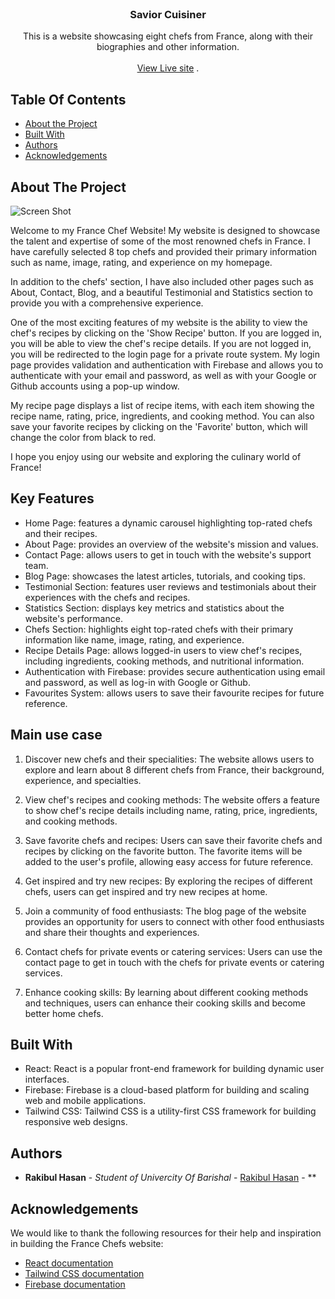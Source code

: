 <br/>
<p align="center">
  <h3 align="center">Savior Cuisiner</h3>

  <p align="center">
    This is a website showcasing eight chefs from France, along with their biographies and other information. 
    <br/>
    <br/>
    <a href="https://savoir-cuisiner.web.app/">View Live site</a>
    .
  </p>
</p>



## Table Of Contents

* [About the Project](#about-the-project)
* [Built With](#built-with)
* [Authors](#authors)
* [Acknowledgements](#acknowledgements)

## About The Project

![Screen Shot](https://res.cloudinary.com/dwx2jd8b1/image/upload/v1683263198/Rakibul_Hasan/Screenshot_188_xkalsa.png)

Welcome to my France Chef Website! My website is designed to showcase the talent and expertise of some of the most renowned chefs in France. I have carefully selected 8 top chefs and provided their primary information such as name, image, rating, and experience on my homepage.

In addition to the chefs' section, I have also included other pages such as About, Contact, Blog, and a beautiful Testimonial and Statistics section to provide you with a comprehensive experience.

One of the most exciting features of my website is the ability to view the chef's recipes by clicking on the 'Show Recipe' button. If you are logged in, you will be able to view the chef's recipe details. If you are not logged in, you will be redirected to the login page for a private route system. My login page provides validation and authentication with Firebase and allows you to authenticate with your email and password, as well as with your Google or Github accounts using a pop-up window.

My recipe page displays a list of recipe items, with each item showing the recipe name, rating, price, ingredients, and cooking method. You can also save your favorite recipes by clicking on the 'Favorite' button, which will change the color from black to red.

I hope you enjoy using our website and exploring the culinary world of France!

## Key Features
* Home Page: features a dynamic carousel highlighting top-rated chefs and their recipes.
* About Page: provides an overview of the website's mission and values.
* Contact Page: allows users to get in touch with the website's support team.
* Blog Page: showcases the latest articles, tutorials, and cooking tips.
* Testimonial Section: features user reviews and testimonials about their experiences with the chefs and recipes.
* Statistics Section: displays key metrics and statistics about the website's performance.
* Chefs Section: highlights eight top-rated chefs with their primary information like name, image, rating, and experience.
* Recipe Details Page: allows logged-in users to view chef's recipes, including ingredients, cooking methods, and nutritional information.
* Authentication with Firebase: provides secure authentication using email and password, as well as log-in with Google or Github.
* Favourites System: allows users to save their favourite recipes for future reference.

## Main use case


1.  Discover new chefs and their specialities: The website allows users to explore and learn about 8 different chefs from France, their background, experience, and specialties.

2.  View chef's recipes and cooking methods: The website offers a feature to show chef's recipe details including name, rating, price, ingredients, and cooking methods. 

3.  Save favorite chefs and recipes: Users can save their favorite chefs and recipes by clicking on the favorite button. The favorite items will be added to the user's profile, allowing easy access for future reference.

4.  Get inspired and try new recipes: By exploring the recipes of different chefs, users can get inspired and try new recipes at home.

5.  Join a community of food enthusiasts: The blog page of the website provides an opportunity for users to connect with other food enthusiasts and share their thoughts and experiences. 

6.  Contact chefs for private events or catering services: Users can use the contact page to get in touch with the chefs for private events or catering services.

7.  Enhance cooking skills: By learning about different cooking methods and techniques, users can enhance their cooking skills and become better home chefs.

## Built With

* React: React is a popular front-end framework for building dynamic user interfaces.
* Firebase: Firebase is a cloud-based platform for building and scaling web and mobile applications.
* Tailwind CSS: Tailwind CSS is a utility-first CSS framework for building responsive web designs.


## Authors

* **Rakibul Hasan** - *Student of Univercity Of Barishal* - [Rakibul Hasan](https://github.com/rakibulhasan-bu?tab=repositories) - **

## Acknowledgements

We would like to thank the following resources for their help and inspiration in building the France Chefs website:

* [React documentation](https://react.dev/learn)
* [Tailwind CSS documentation](https://tailwindcss.com/docs/installation)
* [Firebase documentation](https://firebase.google.com/docs/auth/web/start?hl=en&authuser=0)

